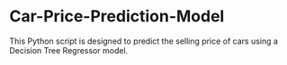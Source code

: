 # Car-Price-Prediction-Model
This Python script is designed to predict the selling price of cars using a Decision Tree Regressor model. 
